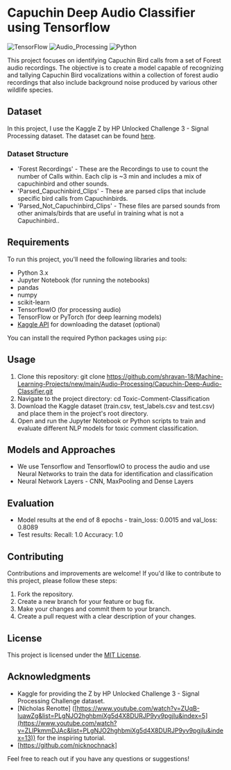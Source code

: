 # Capuchin Deep Audio Classifier using Tensorflow

![TensorFlow](https://img.shields.io/badge/TensorFlow-Deep%20Learning-orange.svg)
![Audio_Processing](https://img.shields.io/badge/Audio_Processing-TensorflowIO-brightgreen.svg)
![Python](https://img.shields.io/badge/Python-3.x-blue.svg)

This project focuses on identifying Capuchin Bird calls from a set of Forest audio recordings. The objective is to create a model capable of recognizing and tallying Capuchin Bird vocalizations within a collection of forest audio recordings that also include background noise produced by various other wildlife species.

## Dataset

In this project, I use the Kaggle Z by HP Unlocked Challenge 3 - Signal Processing dataset. The dataset can be found [here](https://www.kaggle.com/datasets/kenjee/z-by-hp-unlocked-challenge-3-signal-processing).

### Dataset Structure
- 'Forest Recordings' - These are the Recordings to use to count the number of Calls within. Each clip is ~3 min and includes a mix of capuchinbird and other sounds.
- 'Parsed_Capuchinbird_Clips' - These are parsed clips that include specific bird calls from Capuchinbirds.
- 'Parsed_Not_Capuchinbird_Clips' - These files are parsed sounds from other animals/birds that are useful in training what is not a Capuchinbird..

## Requirements

To run this project, you'll need the following libraries and tools:
- Python 3.x
- Jupyter Notebook (for running the notebooks)
- pandas
- numpy
- scikit-learn
- TensorflowIO (for processing audio)
- TensorFlow or PyTorch (for deep learning models)
- [Kaggle API](https://github.com/Kaggle/kaggle-api) for downloading the dataset (optional)

You can install the required Python packages using `pip`:

## Usage

1. Clone this repository: git clone https://github.com/shravan-18/Machine-Learning-Projects/new/main/Audio-Processing/Capuchin-Deep-Audio-Classifier.git
2. Navigate to the project directory: cd Toxic-Comment-Classification
3. Download the Kaggle dataset (train.csv, test_labels.csv and test.csv) and place them in the project's root directory.
4. Open and run the Jupyter Notebook or Python scripts to train and evaluate different NLP models for toxic comment classification.

## Models and Approaches

- We use Tensorflow and TensorflowIO to process the audio and use Neural Networks to train the data for identification and classification
- Neural Network Layers - CNN, MaxPooling and Dense Layers

## Evaluation

- Model results at the end of 8 epochs - train_loss: 0.0015 and val_loss: 0.8089
- Test results:
      Recall: 1.0
      Accuracy: 1.0

## Contributing

Contributions and improvements are welcome! If you'd like to contribute to this project, please follow these steps:
1. Fork the repository.
2. Create a new branch for your feature or bug fix.
3. Make your changes and commit them to your branch.
4. Create a pull request with a clear description of your changes.

## License

This project is licensed under the [MIT License](LICENSE).

## Acknowledgments

- Kaggle for providing the Z by HP Unlocked Challenge 3 - Signal Processing Challenge dataset.
- [Nicholas Renotte] ([https://www.youtube.com/watch?v=ZUqB-luawZg&list=PLgNJO2hghbmiXg5d4X8DURJP9yv9pgjIu&index=5](https://www.youtube.com/watch?v=ZLIPkmmDJAc&list=PLgNJO2hghbmiXg5d4X8DURJP9yv9pgjIu&index=13)) for the inspiring tutorial.
- [https://github.com/nicknochnack]

Feel free to reach out if you have any questions or suggestions!
